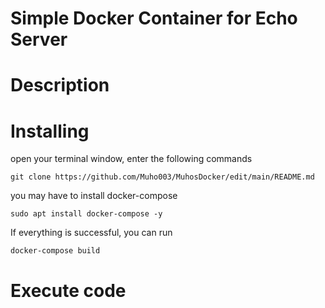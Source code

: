 # Simple Docker Container for Echo Server

# Description

# Installing
open your terminal window, enter the following commands
```
git clone https://github.com/Muho003/MuhosDocker/edit/main/README.md

```
you may have to install docker-compose

```
sudo apt install docker-compose -y
```
If everything is successful, you can run
```
docker-compose build
````
# Execute code 

